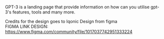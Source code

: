 GPT-3 is a landing page that provide information on how can you utilise gpt-3's features, tools and many more.

Credits for the design goes to Iqonic Design from figma
<br/>
FIGMA LINK DESIGN:
<br/>
https://www.figma.com/community/file/1017037742951333224

